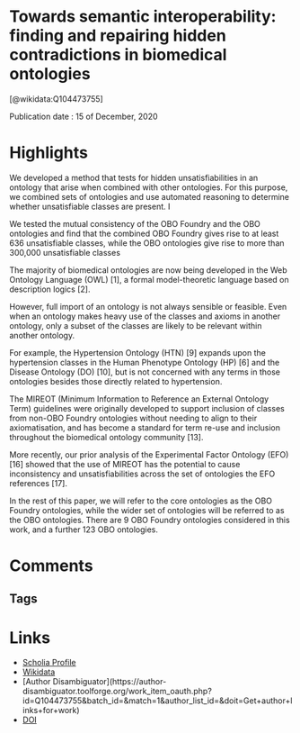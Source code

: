 
Towards semantic interoperability: finding and repairing hidden contradictions in biomedical ontologies
=======================================================================================================
  
  [@wikidata:Q104473755]  
  
Publication date : 15 of December, 2020  

# Highlights
We developed a method that tests for hidden unsatisfiabilities in an ontology that arise when combined with other ontologies. For this purpose, we combined sets of ontologies and use automated reasoning to determine whether unsatisfiable classes are present. I

We tested the mutual consistency of the OBO Foundry and the OBO ontologies and find that the combined OBO Foundry gives rise to at least 636 unsatisfiable classes, while the OBO ontologies give rise to more than 300,000 unsatisfiable classes

The majority of biomedical ontologies are now being developed in the Web Ontology Language (OWL) [1], a formal model-theoretic language based on description logics [2]. 

However, full import of an ontology is not always sensible or feasible. Even when an ontology makes heavy use of the classes and axioms in another ontology, only a subset of the classes are likely to be relevant within another ontology.

For example, the Hypertension Ontology (HTN) [9] expands upon the hypertension classes in the Human Phenotype Ontology (HP) [6] and the Disease Ontology (DO) [10], but is not concerned with any terms in those ontologies besides those directly related to hypertension. 

The MIREOT (Minimum Information to Reference an External Ontology Term) guidelines were originally developed to support inclusion of classes from non-OBO Foundry ontologies without needing to align to their axiomatisation, and has become a standard for term re-use and inclusion throughout the biomedical ontology community [13].


More recently, our prior analysis of the Experimental Factor Ontology (EFO) [16] showed that the use of MIREOT has the potential to cause inconsistency and unsatisfiabilities across the set of ontologies the EFO references [17]. 

In the rest of this paper, we will refer to the core ontologies as the OBO Foundry ontologies, while the wider set of ontologies will be referred to as the OBO ontologies. There are 9 OBO Foundry ontologies considered in this work, and a further 123 OBO ontologies.


# Comments

## Tags

# Links
  
 * [Scholia Profile](https://scholia.toolforge.org/work/Q104473755)  
 * [Wikidata](https://www.wikidata.org/wiki/Q104473755)  
 * [Author Disambiguator](https://author-
disambiguator.toolforge.org/work_item_oauth.php?id=Q104473755&batch_id=&match=1&author_list_id=&doit=Get+author+links+for+work)  
 * [DOI](https://doi.org/10.1186/S12911-020-01336-2)  
